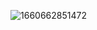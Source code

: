 
![1660662851472](https://user-images.githubusercontent.com/111368327/185744354-77fb1c98-bf85-43f9-8875-8e6b5c24e372.jpg)

